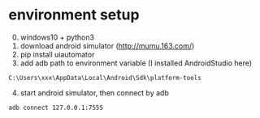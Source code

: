 # environment setup

0. windows10 + python3
1. download android simulator (http://mumu.163.com/)
2. pip install uiautomator
3. add adb path to environment variable (I installed AndroidStudio here)

```
C:\Users\xxx\AppData\Local\Android\Sdk\platform-tools
```

4. start android simulator, then connect by adb

```
adb connect 127.0.0.1:7555
```
